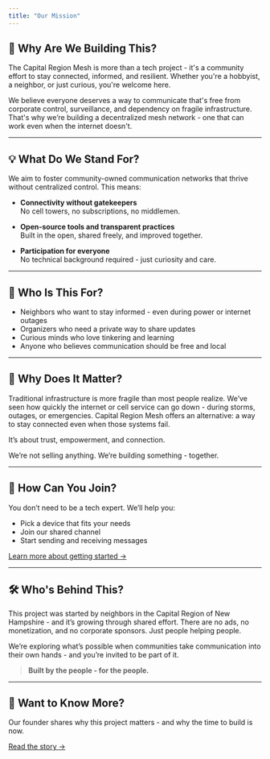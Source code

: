```yaml
---
title: "Our Mission"
---
```


## 🌱 Why Are We Building This?

The Capital Region Mesh is more than a tech project - it's a community effort to stay connected, informed, and resilient. Whether you're a hobbyist, a neighbor, or just curious, you're welcome here.

We believe everyone deserves a way to communicate that's free from corporate control, surveillance, and dependency on fragile infrastructure. That's why we’re building a decentralized mesh network - one that can work even when the internet doesn't.

---

## 💡 What Do We Stand For?

We aim to foster community-owned communication networks that thrive without centralized control. This means:

- **Connectivity without gatekeepers**  
  No cell towers, no subscriptions, no middlemen.

- **Open-source tools and transparent practices**  
  Built in the open, shared freely, and improved together.

- **Participation for everyone**  
  No technical background required - just curiosity and care.

---

## 🧭 Who Is This For?

- Neighbors who want to stay informed - even during power or internet outages  
- Organizers who need a private way to share updates  
- Curious minds who love tinkering and learning  
- Anyone who believes communication should be free and local

---

## 🔐 Why Does It Matter?

Traditional infrastructure is more fragile than most people realize. We’ve seen how quickly the internet or cell service can go down - during storms, outages, or emergencies. Capital Region Mesh offers an alternative: a way to stay connected even when those systems fail.

It’s about trust, empowerment, and connection.

We’re not selling anything. We’re building something - together.

---

## 🤝 How Can You Join?

You don’t need to be a tech expert. We’ll help you:

- Pick a device that fits your needs
- Join our shared channel
- Start sending and receiving messages

[Learn more about getting started →](/join)

---

## 🛠️ Who's Behind This?

This project was started by neighbors in the Capital Region of New Hampshire - and it’s growing through shared effort. There are no ads, no monetization, and no corporate sponsors. Just people helping people.

We’re exploring what’s possible when communities take communication into their own hands - and you’re invited to be part of it.

> **Built by the people - for the people.**

---

## 📖 Want to Know More?

Our founder shares why this project matters - and why the time to build is now.

[Read the story →](/blog/why-now)
